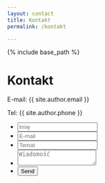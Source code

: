 ```yaml
---
layout: contact
title: Kontakt
permalink: /kontakt

---
```


{% include base_path %}

# Kontakt

E-mail: {{ site.author.email }}

Tel: {{ site.author.phone }}

<div id="contact">
  <form action="{{ site.forms_provider }}{{ site.author.email }}"
        method="POST"
        id="ct-form">
    <ul>
      <li>
        <input class="ct-in-text" type="text" name="name" placeholder="Imię">
      </li>
      <li>
        <input class="ct-in-text" type="email" name="_replyto" placeholder="E-mail">
      </li>
      <li>
        <input class="ct-in-text" type="text" name="topic" placeholder="Temat">
      </li>
      <li>
        <textarea class="ct-in-text-msg" form="ct-form" nname="message" placeholder="Wiadomość"></textarea>
      </li>
      <li>
        <input class="ct-in-submit" type="submit" value="Send">
      </li>
      <input type="hidden" name="_next" value="{{ site.url }}{{ site.baseurl }}/dziekujemy" />
    </ul>
  </form>
</div>


